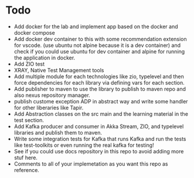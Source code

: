 # Todo

* Add docker for the lab and implement app based on the docker and docker compose
* Add docker dev container to this with some recommendation extension for vscode. (use ubuntu not alpine because it is a dev container) and check if you could use ubuntu for dev container and alpine for running the application in docker.
* Add ZIO test
* XRAY, Native Test Management tools
* Add multiple module for each technologies like zio, typelevel and then force dependencies for each library via defining vars for each section.
* Add publisher to maven to use the library to publish to maven repo and also nexus repository manager.
* publish custome exception ADP in abstract way and write some handler for other liberaries like Tapir.
* Add Abstraction classes on the src main and the learning material in the test section.
* Add Kafka producer and consumer in Akka Stream, ZIO, and typelevel libraries and publish them to maven.
* Write some integration tests for Kafka that runs Kafka and run the tests like test-toolkits or even running the real kafka for testing!
* See if you could use docs repository in this repo to avoid adding more stuf here.
* Comments to all of your implemetation as you want this repo as reference.
